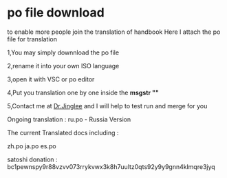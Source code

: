 # po file download
to enable more people join the translation of handbook
Here I attach the po file for translation

1,You may simply downnload the po file

2,rename it into your own ISO language 

3,open it with VSC or po editor

4,Put you translation one by one inside the **msgstr ""**

5,Contact me at [Dr.Jinglee](https://twitter.com/ordjingle) and I will help to test run and merge for you

Ongoing translation :
ru.po  - Russia Version


The current Translated docs including :

zh.po 
ja.po 
es.po 


satoshi donation : bc1pewnspy9r88vzvv073rrykvwx3k8h7uultz0qts92y9y9gnn4klmqre3jyq
